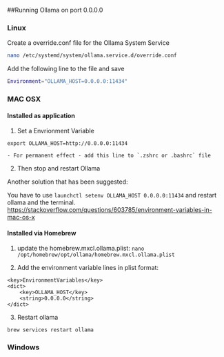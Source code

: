 ##Running Ollama on port 0.0.0.0


### Linux 
Create a override.conf file for the Ollama System Service

```bash
nano /etc/systemd/system/ollama.service.d/override.conf
```

Add the following line to the file and save

```bash
Environment="OLLAMA_HOST=0.0.0.0:11434"
```


### MAC OSX

#### Installed as application

 1. Set a Envrionment Variable

`export OLLAMA_HOST=http://0.0.0.0:11434`

    - For permanent effect - add this line to `.zshrc or .bashrc` file

2. Then stop and restart Ollama

Another solution that has been suggested:

You have to use `launchctl setenv OLLAMA_HOST 0.0.0.0:11434` and restart ollama and the terminal.
https://stackoverflow.com/questions/603785/environment-variables-in-mac-os-x

#### Installed via Homebrew

1. update the homebrew.mxcl.ollama.plist:
`nano /opt/homebrew/opt/ollama/homebrew.mxcl.ollama.plist`

2. Add the environment variable lines in plist format:
```
<key>EnvironmentVariables</key>
<dict>
    <key>OLLAMA_HOST</key>
    <string>0.0.0.0</string>
</dict>
```

3. Restart ollama

`brew services restart ollama`



### Windows




